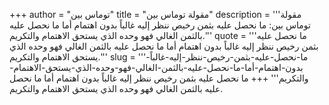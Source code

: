 +++
author = "توماس بين"
title = "مقولة توماس بين"
description = '''مقولة توماس بين: ما نحصل عليه بثمن رخيص ننظر إليه غالباً بدون اهتمام أما ما نحصل عليه بالثمن الغالي فهو وحده الذي يستحق الاهتمام والتكريم.'''
quote = '''ما نحصل عليه بثمن رخيص ننظر إليه غالباً بدون اهتمام أما ما نحصل عليه بالثمن الغالي فهو وحده الذي يستحق الاهتمام والتكريم.'''
slug = '''ما-نحصل-عليه-بثمن-رخيص-ننظر-إليه-غالباً-بدون-اهتمام-أما-ما-نحصل-عليه-بالثمن-الغالي-فهو-وحده-الذي-يستحق-الاهتمام-والتكريم'''
+++
ما نحصل عليه بثمن رخيص ننظر إليه غالباً بدون اهتمام أما ما نحصل عليه بالثمن الغالي فهو وحده الذي يستحق الاهتمام والتكريم.
